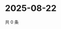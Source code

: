 # 2025-08-22

共 0 条

<!-- BEGIN ZHIHUVIDEO -->
<!-- 最后更新时间 Fri Aug 22 2025 16:15:49 GMT+0800 (China Standard Time) -->

<!-- END ZHIHUVIDEO -->
